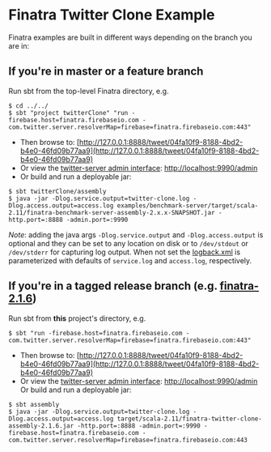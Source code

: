 # Finatra Twitter Clone Example

Finatra examples are built in different ways depending on the branch you are in:

If you're in master or a feature branch
----------------------------------------------------------
Run sbt from the top-level Finatra directory, e.g.
```
$ cd ../../
$ sbt "project twitterClone" "run -firebase.host=finatra.firebaseio.com -com.twitter.server.resolverMap=firebase=finatra.firebaseio.com:443"
```
* Then browse to: [http://127.0.0.1:8888/tweet/04fa10f9-8188-4bd2-b4e0-46fd09b77aa9](http://127.0.0.1:8888/tweet/04fa10f9-8188-4bd2-b4e0-46fd09b77aa9)
* Or view the [twitter-server admin interface](https://twitter.github.io/twitter-server/Features.html#admin-http-interface): [http://localhost:9990/admin](http://localhost:9990/admin)
* Or build and run a deployable jar:
```
$ sbt twitterClone/assembly
$ java -jar -Dlog.service.output=twitter-clone.log -Dlog.access.output=access.log examples/benchmark-server/target/scala-2.11/finatra-benchmark-server-assembly-2.x.x-SNAPSHOT.jar -http.port=:8888 -admin.port=:9990
```
*Note*: adding the java args `-Dlog.service.output` and `-Dlog.access.output` is optional and they can be set to any location on disk or to `/dev/stdout` or `/dev/stderr` for capturing log output. When not set the [logback.xml](./src/main/resources/logback.xml) is parameterized with defaults of `service.log` and `access.log`, respectively.

If you're in a tagged release branch (e.g. [finatra-2.1.6](https://github.com/twitter/finatra/tree/finatra-2.1.6))
----------------------------------------------------------
Run sbt from **this** project's directory, e.g.
```
$ sbt "run -firebase.host=finatra.firebaseio.com -com.twitter.server.resolverMap=firebase=finatra.firebaseio.com:443"
```
* Then browse to: [http://127.0.0.1:8888/tweet/04fa10f9-8188-4bd2-b4e0-46fd09b77aa9](http://127.0.0.1:8888/tweet/04fa10f9-8188-4bd2-b4e0-46fd09b77aa9)
* Or view the [twitter-server admin interface](https://twitter.github.io/twitter-server/Features.html#admin-http-interface): [http://localhost:9990/admin](http://localhost:9990/admin)
Or build and run a deployable jar:
```
$ sbt assembly
$ java -jar -Dlog.service.output=twitter-clone.log -Dlog.access.output=access.log target/scala-2.11/finatra-twitter-clone-assembly-2.1.6.jar -http.port=:8888 -admin.port=:9990 -firebase.host=finatra.firebaseio.com -com.twitter.server.resolverMap=firebase=finatra.firebaseio.com:443
```
